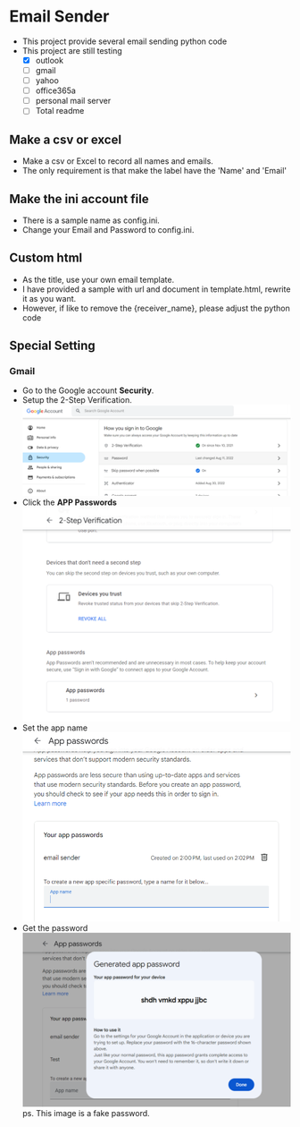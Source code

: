 # Email Sender

- This project provide several email sending python code
- This project are still testing
  - [X] outlook
  - [ ] gmail
  - [ ] yahoo
  - [ ] office365a
  - [ ] personal mail server
  - [ ] Total readme

## Make a csv or excel

- Make a csv or Excel to record all names and emails.
- The only requirement is that make the label have the 'Name' and 'Email'

## Make the ini account file

- There is a sample name as config.ini.
- Change your Email and Password to config.ini.

## Custom html

- As the title, use your own email template.
- I have provided a sample with url and document in template.html, rewrite it as you want.
- However, if like to remove the {receiver_name}, please adjust the python code

## Special Setting

### Gmail

- Go to the Google account **Security**.
- Setup the 2-Step Verification.
  ![Security](images/security.png)
- Click the **APP Passwords**
  ![App-password](images/app-password.png)
- Set the app name
  ![app name](images/app-name.png)
- Get the password
  ![password](images/password.png)
  ps. This image is a fake password.
